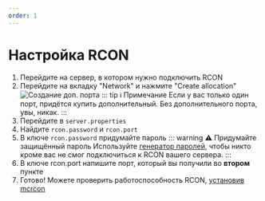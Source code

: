 ```yaml
---
order: 1
---
```


# Настройка RCON

1. Перейдите на сервер, в котором нужно подключить RCON
2. Перейдите на вкладку "Network" и нажмите "Create allocation"
![Создание доп. порта](/minecraft/rcon/allocation-create.png)
::: tip :information_source: Примечание
Если у вас только один порт, придётся купить дополнительный. Без дополнительного порта, увы, никак.
:::
3. Перейдите в `server.properties`
4. Найдите `rcon.password` и `rcon.port`
5. В ключе `rcon.password` придумайте пароль
::: warning :warning: Придумайте защищённый пароль
Используйте [генератор паролей](https://passgen.co/), чтобы никто кроме вас не смог подключиться к RCON вашего сервера.
:::
6. В ключе rcon.port напишите порт, который вы получили во **втором** пункте
7. Готово! Можете проверить работоспособность RCON, [установив mcrcon](pc)
